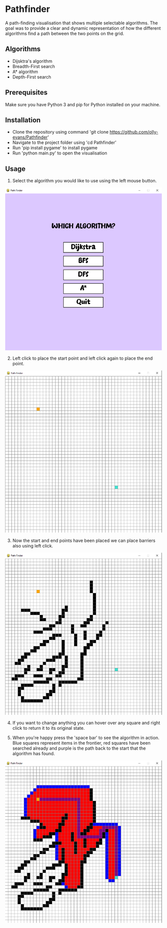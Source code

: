 # Pathfinder
A path-finding visualisation that shows multiple selectable algorithms. The goal was to provide a clear and dynamic representation of how the different algorithms find a path between the two points on the grid.

## Algorithms
- Dijsktra's algorithm
- Breadth-First search
- A* algorithm
- Depth-First search

## Prerequisites
Make sure you have Python 3 and pip for Python installed on your machine.

## Installation
- Clone the repository using command 'git clone https://github.com/olly-evans/Pathfinder'
- Navigate to the project folder using 'cd Pathfinder'
- Run 'pip install pygame' to install pygame
- Run 'python main.py' to open the visualisation
  
## Usage
1. Select the algorithm you would like to use using the left mouse button.

![Pathfinder](screenshots/MainMenu.png)

2. Left click to place the start point and left click again to place the end point.

![Pathfinder](screenshots/StartEnd.png)

3. Now the start and end points have been placed we can place barriers also using left click.

![Pathfinder](screenshots/Barriers.png)

4. If you want to change anything you can hover over any square and right click to return it to its original state.
   
5. When you're happy press the 'space bar' to see the algorithm in action.
Blue squares represent items in the frontier, red squares have been searched already and purple is the path back
to the start that the algorithm has found.

![Pathfinder](screenshots/Algorithm.png)

